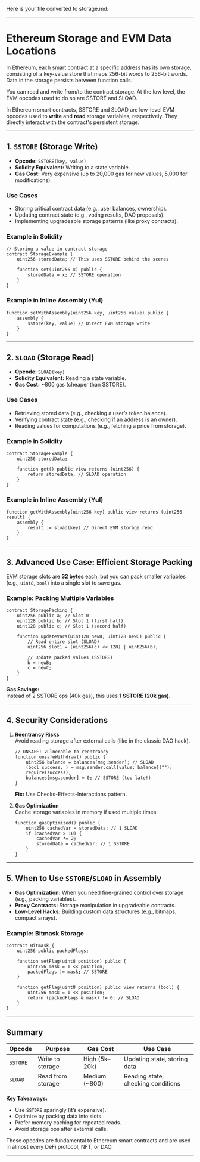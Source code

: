 Here is your file converted to storage.md:

---

# Ethereum Storage and EVM Data Locations

In Ethereum, each smart contract at a specific address has its own storage, consisting of a key-value store that maps 256-bit words to 256-bit words. Data in the storage persists between function calls.

You can read and write from/to the contract storage. At the low level, the EVM opcodes used to do so are SSTORE and SLOAD.

In Ethereum smart contracts, SSTORE and SLOAD are low-level EVM opcodes used to **write** and **read** storage variables, respectively. They directly interact with the contract's persistent storage.

---

## 1. `SSTORE` (Storage Write)

- **Opcode:** `SSTORE(key, value)`
- **Solidity Equivalent:** Writing to a state variable.
- **Gas Cost:** Very expensive (up to 20,000 gas for new values, 5,000 for modifications).

### Use Cases

- Storing critical contract data (e.g., user balances, ownership).
- Updating contract state (e.g., voting results, DAO proposals).
- Implementing upgradeable storage patterns (like proxy contracts).

### Example in Solidity

```solidity
// Storing a value in contract storage
contract StorageExample {
    uint256 storedData; // This uses SSTORE behind the scenes

    function set(uint256 x) public {
        storedData = x; // SSTORE operation
    }
}
```

### Example in Inline Assembly (Yul)

```solidity
function setWithAssembly(uint256 key, uint256 value) public {
    assembly {
        sstore(key, value) // Direct EVM storage write
    }
}
```

---

## 2. `SLOAD` (Storage Read)

- **Opcode:** `SLOAD(key)`
- **Solidity Equivalent:** Reading a state variable.
- **Gas Cost:** ~800 gas (cheaper than SSTORE).

### Use Cases

- Retrieving stored data (e.g., checking a user’s token balance).
- Verifying contract state (e.g., checking if an address is an owner).
- Reading values for computations (e.g., fetching a price from storage).

### Example in Solidity

```solidity
contract StorageExample {
    uint256 storedData;

    function get() public view returns (uint256) {
        return storedData; // SLOAD operation
    }
}
```

### Example in Inline Assembly (Yul)

```solidity
function getWithAssembly(uint256 key) public view returns (uint256 result) {
    assembly {
        result := sload(key) // Direct EVM storage read
    }
}
```

---

## 3. Advanced Use Case: Efficient Storage Packing

EVM storage slots are **32 bytes** each, but you can pack smaller variables (e.g., `uint8`, `bool`) into a single slot to save gas.

### Example: Packing Multiple Variables

```solidity
contract StoragePacking {
    uint256 public a; // Slot 0
    uint128 public b; // Slot 1 (first half)
    uint128 public c; // Slot 1 (second half)

    function updateVars(uint128 newB, uint128 newC) public {
        // Read entire slot (SLOAD)
        uint256 slot1 = (uint256(c) << 128) | uint256(b);
        
        // Update packed values (SSTORE)
        b = newB;
        c = newC;
    }
}
```

**Gas Savings:**  
Instead of 2 SSTORE ops (40k gas), this uses **1 SSTORE (20k gas)**.

---

## 4. Security Considerations

1. **Reentrancy Risks**  
   Avoid reading storage after external calls (like in the classic DAO hack).

   ```solidity
   // UNSAFE: Vulnerable to reentrancy
   function unsafeWithdraw() public {
       uint256 balance = balances[msg.sender]; // SLOAD
       (bool success, ) = msg.sender.call{value: balance}("");
       require(success);
       balances[msg.sender] = 0; // SSTORE (too late!)
   }
   ```
   **Fix:** Use Checks-Effects-Interactions pattern.

2. **Gas Optimization**  
   Cache storage variables in memory if used multiple times:

   ```solidity
   function gasOptimized() public {
       uint256 cachedVar = storedData; // 1 SLOAD
       if (cachedVar > 10) {
           cachedVar *= 2;
           storedData = cachedVar; // 1 SSTORE
       }
   }
   ```

---

## 5. When to Use `SSTORE`/`SLOAD` in Assembly

- **Gas Optimization:** When you need fine-grained control over storage (e.g., packing variables).
- **Proxy Contracts:** Storage manipulation in upgradeable contracts.
- **Low-Level Hacks:** Building custom data structures (e.g., bitmaps, compact arrays).

### Example: Bitmask Storage

```solidity
contract Bitmask {
    uint256 public packedFlags;

    function setFlag(uint8 position) public {
        uint256 mask = 1 << position;
        packedFlags |= mask; // SSTORE
    }

    function getFlag(uint8 position) public view returns (bool) {
        uint256 mask = 1 << position;
        return (packedFlags & mask) != 0; // SLOAD
    }
}
```

---

## Summary

| Opcode   | Purpose            | Gas Cost        | Use Case                        |
|----------|--------------------|-----------------|----------------------------------|
| `SSTORE` | Write to storage   | High (5k–20k)   | Updating state, storing data     |
| `SLOAD`  | Read from storage  | Medium (~800)   | Reading state, checking conditions|

**Key Takeaways:**

- Use `SSTORE` sparingly (it’s expensive).
- Optimize by packing data into slots.
- Prefer memory caching for repeated reads.
- Avoid storage ops after external calls.

These opcodes are fundamental to Ethereum smart contracts and are used in almost every DeFi protocol, NFT, or DAO.

---
